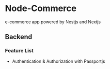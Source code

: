 # Node-Commerce

e-commerce app powered by Nestjs and Nextjs

## Backend

### Feature List

- Authentication & Authorization with Passportjs
